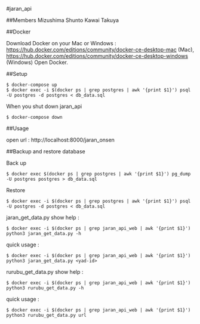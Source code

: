 #jaran\_api

##Members
Mizushima Shunto
Kawai Takuya

##Docker

Download Docker on your Mac or Windows : https://hub.docker.com/editions/community/docker-ce-desktop-mac (Mac), https://hub.docker.com/editions/community/docker-ce-desktop-windows (Windows)
Open Docker.


##Setup

```
$ docker-compose up
$ docker exec -i $(docker ps | grep postgres | awk '{print $1}') psql -U postgres -d postgres < db_data.sql
```

When you shut down jaran\_api

```
$ docker-compose down
```


##Usage

open url : http://localhost:8000/jaran_onsen


##Backup and restore database

Back up

```
$ docker exec $(docker ps | grep postgres | awk '{print $1}') pg_dump -U postgres postgres > db_data.sql
```

Restore
```
$ docker exec -i $(docker ps | grep postgres | awk '{print $1}') psql -U postgres -d postgres < db_data.sql
```

jaran\_get\_data.py
show help :
```
$ docker exec -i $(docker ps | grep jaran_api_web | awk '{print $1}') python3 jaran_get_data.py -h 
```
quick usage :
```
$ docker exec -i $(docker ps | grep jaran_api_web | awk '{print $1}') python3 jaran_get_data.py <yad-id>
```

rurubu\_get\_data.py
show help :
```
$ docker exec -i $(docker ps | grep jaran_api_web | awk '{print $1}') python3 rurubu_get_data.py -h 
```
quick usage :
```
$ docker exec -i $(docker ps | grep jaran_api_web | awk '{print $1}') python3 rurubu_get_data.py url 
```
